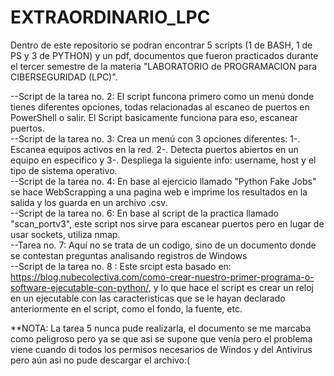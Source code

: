 # EXTRAORDINARIO_LPC
Dentro de este repositorio se podran encontrar 5 scripts (1 de BASH, 1 de PS y 3 de PYTHON) y un pdf, documentos que fueron practicados durante el tercer semestre de la materia "LABORATORIO de PROGRAMACION para CIBERSEGURIDAD (LPC)".  

--Script de la tarea no. 2: El script funcona primero como un menú donde tienes diferentes opciones, todas relacionadas al escaneo de puertos en PowerShell o salir. El Script basicamente funciona para eso, escanear puertos.  
--Script de la tarea no. 3: Crea un menú con 3 opciones diferentes: 1-. Escanea equipos activos en la red. 2-. Detecta puertos abiertos en un equipo en especifico y 3-. Despliega la siguiente info: username, host y el tipo de sistema operativo.  
--Script de la tarea no. 4: En base al ejercicio llamado "Python Fake Jobs" se hace WebScrapping a una pagina web e imprime los resultados en la salida y los guarda en un archivo .csv.  
--Script de la tarea no. 6: En base al script de la practica llamado "scan_portv3", este script nos sirve para escanear puertos pero en lugar de usar sockets, utiliza nmap.  
--Tarea no. 7: Aquí no se trata de un codigo, sino de un documento donde se contestan preguntas analisando registros de Windows  
--Script de la tarea no. 8 : Este srcipt esta basado en: https://blog.nubecolectiva.com/como-crear-nuestro-primer-programa-o-software-ejecutable-con-python/, y lo que hace el script es crear un reloj en un ejecutable con las caracteristicas que se le hayan declarado anteriormente en el script, como el fondo, la fuente, etc. 

**NOTA: La tarea 5 nunca pude realizarla, el documento se me marcaba como peligroso pero ya se que asi se supone que venía pero el problema viene cuando di todos los permisos necesarios de Windos y del Antivirus pero aún asi no pude descargar el archivo:(
